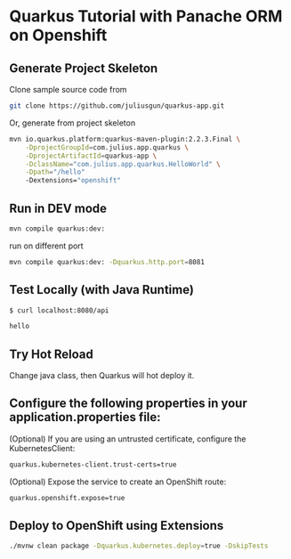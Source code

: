 # Quarkus Tutorial with Panache ORM on Openshift

## Generate Project Skeleton

Clone sample source code from

```bash
git clone https://github.com/juliusgun/quarkus-app.git 
 ``` 
 
Or, generate from project skeleton

```bash
mvn io.quarkus.platform:quarkus-maven-plugin:2.2.3.Final \
    -DprojectGroupId=com.julius.app.quarkus \
    -DprojectArtifactId=quarkus-app \
    -DclassName="com.julius.app.quarkus.HelloWorld" \
    -Dpath="/hello"
    -Dextensions="openshift"
 ```   
    
## Run in DEV mode

```bash
mvn compile quarkus:dev:
```
run on different port
```bash
mvn compile quarkus:dev: -Dquarkus.http.port=8081
```

## Test Locally (with Java Runtime)
```bash
$ curl localhost:8080/api
```

```bash
hello
```

## Try Hot Reload
Change java class, then Quarkus will hot deploy it.

## Configure the following properties in your application.properties file:

(Optional) If you are using an untrusted certificate, configure the KubernetesClient:
```bash
quarkus.kubernetes-client.trust-certs=true
```

(Optional) Expose the service to create an OpenShift route:
```bash
quarkus.openshift.expose=true
```

## Deploy to OpenShift using Extensions

```bash
./mvnw clean package -Dquarkus.kubernetes.deploy=true -DskipTests
```
